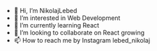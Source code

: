 - 👋 Hi, I’m NikolajLebed
- 👀 I’m interested in Web Development
- 🌱 I’m currently learning React
- 💞️ I’m looking to collaborate on React growing
- 📫 How to reach me by Instagram lebed_nikolaj

<!---
iNikolas/iNikolas is a ✨ special ✨ repository because its `README.md` (this file) appears on your GitHub profile.
You can click the Preview link to take a look at your changes.
--->
